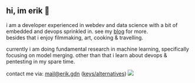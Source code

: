## hi, im erik 👋

i am a developer experienced in webdev and data science with a bit of embedded and devops sprinkled in.
see my [blog](https://erik.gdn/blog) for more.\
besides that i enjoy filmmaking, art, cooking & travelling.

currently i am doing fundamental research in machine learning, specifically focusing on model merging.
other than that i learn about devops & pentesting in my spare time.

contact me via: mail@erik.gdn ([keys/alternatives](https://erik.gdn/contact))
![](https://komarev.com/ghpvc/?username=erikgoldenstein&color=blue&label=visitors&style=flat)

<!--
**erikgoldenstein/erikgoldenstein** is a ✨ _special_ ✨ repository because its `README.md` (this file) appears on your GitHub profile.

Here are some ideas to get you started:

- 🔭 I’m currently working on ...
- 🌱 I’m currently learning ...
- 👯 I’m looking to collaborate on ...
- 🤔 I’m looking for help with ...
- 💬 Ask me about ...
- 📫 How to reach me: ...
- 😄 Pronouns: ...
- ⚡ Fun fact: ...
-->

